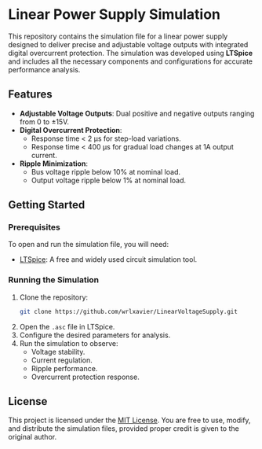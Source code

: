 # Linear Power Supply Simulation

This repository contains the simulation file for a linear power supply designed to deliver precise and adjustable voltage outputs with integrated digital overcurrent protection. The simulation was developed using **LTSpice** and includes all the necessary components and configurations for accurate performance analysis.

## Features

- **Adjustable Voltage Outputs**: Dual positive and negative outputs ranging from 0 to ±15V.
- **Digital Overcurrent Protection**:
  - Response time < 2 µs for step-load variations.
  - Response time < 400 µs for gradual load changes at 1A output current.
- **Ripple Minimization**:
  - Bus voltage ripple below 10% at nominal load.
  - Output voltage ripple below 1% at nominal load.

## Getting Started

### Prerequisites

To open and run the simulation file, you will need:
- [LTSpice](https://www.analog.com/en/resources/design-tools-and-calculators/ltspice-simulator.html): A free and widely used circuit simulation tool.

### Running the Simulation

1. Clone the repository:
   ```bash
   git clone https://github.com/wrlxavier/LinearVoltageSupply.git
   ```
2. Open the `.asc` file in LTSpice.
3. Configure the desired parameters for analysis.
4. Run the simulation to observe:
   - Voltage stability.
   - Current regulation.
   - Ripple performance.
   - Overcurrent protection response.

## License

This project is licensed under the [MIT License](LICENSE). You are free to use, modify, and distribute the simulation files, provided proper credit is given to the original author.
